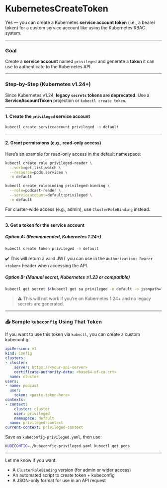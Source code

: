 # KubernetesCreateToken

Yes — you can create a Kubernetes **service account token** (i.e., a bearer token) for a custom service account like using the Kubernetes RBAC system.

---

###  Goal

Create a **service account** named `privileged` and generate a **token** it can use to authenticate to the Kubernetes API.

---

###  Step-by-Step (Kubernetes v1.24+)

Since Kubernetes v1.24, **legacy `secrets` tokens are deprecated**. Use a **ServiceAccountToken** projection or `kubectl create token`.

---

####  1. **Create the `privileged` service account**

```bash
kubectl create serviceaccount privileged -n default
```

---

####  2. **Grant permissions (e.g., read-only access)**

Here’s an example for read-only access in the default namespace:

```bash
kubectl create role privileged-reader \
  --verb=get,list,watch \
  --resource=pods,services \
  -n default

kubectl create rolebinding privileged-binding \
  --role=podcast-reader \
  --serviceaccount=default:privileged \
  -n default
```

For cluster-wide access (e.g., admin), use `ClusterRoleBinding` instead.

---

####  3. **Get a token for the service account**

##### Option A: (Recommended, Kubernetes 1.24+)

```bash
kubectl create token privileged -n default
```

✔️ This will return a valid JWT you can use in the `Authorization: Bearer <token>` header when accessing the API.

##### Option B: (Manual secret, Kubernetes ≤1.23 or compatible)

```bash
kubectl get secret $(kubectl get sa privileged -n default -o jsonpath="{.secrets[0].name}") -n default -o jsonpath="{.data.token}" | base64 -d
```

> ⚠️ This will not work if you're on Kubernetes 1.24+ and no legacy secrets are generated.

---

### 📥 Sample `kubeconfig` Using That Token

If you want to use this token via `kubectl`, you can create a custom kubeconfig:

```yaml
apiVersion: v1
kind: Config
clusters:
- cluster:
    server: https://<your-api-server>
    certificate-authority-data: <base64-of-ca.crt>
  name: cluster
users:
- name: podcast
  user:
    token: <paste-token-here>
contexts:
- context:
    cluster: cluster
    user: privileged
    namespace: default
  name: privileged-context
current-context: privileged-context
```

Save as `kubeconfig-privileged.yaml`, then use:

```bash
KUBECONFIG=./kubeconfig-privileged.yaml kubectl get pods
```

---

Let me know if you want:

* A `ClusterRoleBinding` version (for admin or wider access)
* An automated script to create token + kubeconfig
* A JSON-only format for use in an API request
